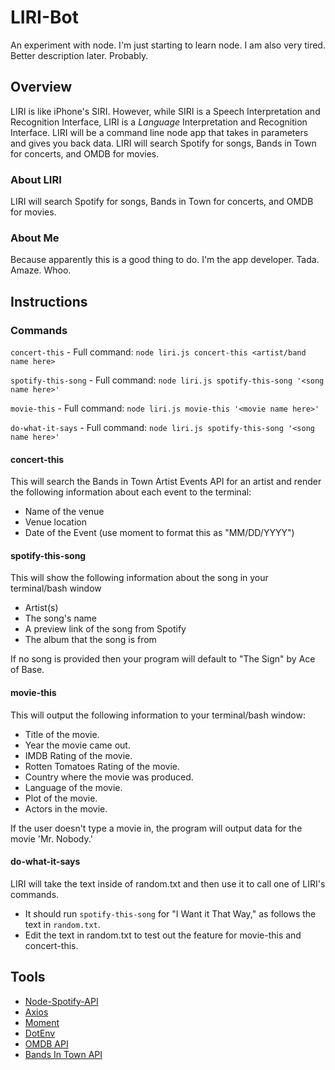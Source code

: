 # LIRI-Bot
An experiment with node. I'm just starting to learn node. I am also very tired. Better description later. Probably.

## Overview
LIRI is like iPhone's SIRI. However, while SIRI is a Speech Interpretation and Recognition Interface, LIRI is a _Language_ Interpretation and Recognition Interface. LIRI will be a command line node app that takes in parameters and gives you back data. LIRI will search Spotify for songs, Bands in Town for concerts, and OMDB for movies.

### About LIRI
LIRI will search Spotify for songs, Bands in Town for concerts, and OMDB for movies.
 
### About Me
Because apparently this is a good thing to do. I'm the app developer. Tada. Amaze. Whoo. 
 
## Instructions
### Commands
`concert-this`      - Full command: `node liri.js concert-this <artist/band name here>`

`spotify-this-song` - Full command: `node liri.js spotify-this-song '<song name here>'`

`movie-this`        - Full command: `node liri.js movie-this '<movie name here>'`

`do-what-it-says`   - Full command: `node liri.js spotify-this-song '<song name here>'`

#### concert-this

This will search the Bands in Town Artist Events API for an artist and render the following information about each event to the terminal:

  * Name of the venue
  * Venue location
  * Date of the Event (use moment to format this as "MM/DD/YYYY")
  
#### spotify-this-song

This will show the following information about the song in your terminal/bash window

  * Artist(s)
  * The song's name
  * A preview link of the song from Spotify
  * The album that the song is from
  
If no song is provided then your program will default to "The Sign" by Ace of Base.

#### movie-this

This will output the following information to your terminal/bash window:

  * Title of the movie.
  * Year the movie came out.
  * IMDB Rating of the movie.
  * Rotten Tomatoes Rating of the movie.
  * Country where the movie was produced.
  * Language of the movie.
  * Plot of the movie.
  * Actors in the movie.
  
If the user doesn't type a movie in, the program will output data for the movie 'Mr. Nobody.'

#### do-what-it-says

LIRI will take the text inside of random.txt and then use it to call one of LIRI's commands.

  * It should run `spotify-this-song` for "I Want it That Way," as follows the text in `random.txt`.
  * Edit the text in random.txt to test out the feature for movie-this and concert-this.
 
## Tools
 * [Node-Spotify-API](https://www.npmjs.com/package/node-spotify-api)
 * [Axios](https://www.npmjs.com/package/axios)
 * [Moment](https://www.npmjs.com/package/moment)
 * [DotEnv](https://www.npmjs.com/package/dotenv)
 * [OMDB API](http://www.omdbapi.com) 
 * [Bands In Town API](http://www.artists.bandsintown.com/bandsintown-api)

